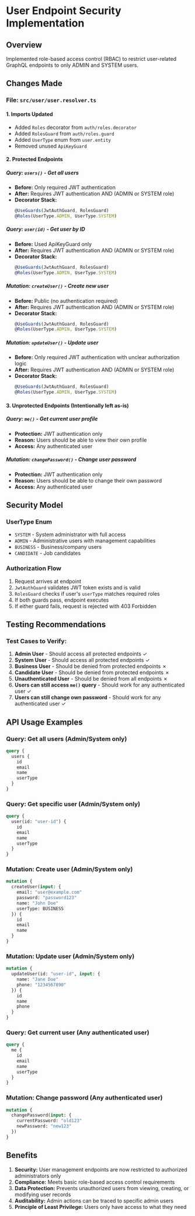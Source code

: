 # User Endpoint Security Implementation

## Overview
Implemented role-based access control (RBAC) to restrict user-related GraphQL endpoints to only ADMIN and SYSTEM users.

## Changes Made

### File: `src/user/user.resolver.ts`

#### 1. **Imports Updated**
- Added `Roles` decorator from `auth/roles.decorator`
- Added `RolesGuard` from `auth/roles.guard`
- Added `UserType` enum from `user.entity`
- Removed unused `ApiKeyGuard`

#### 2. **Protected Endpoints**

##### Query: `users()` - Get all users
- **Before:** Only required JWT authentication
- **After:** Requires JWT authentication AND (ADMIN or SYSTEM role)
- **Decorator Stack:** 
  ```typescript
  @UseGuards(JwtAuthGuard, RolesGuard)
  @Roles(UserType.ADMIN, UserType.SYSTEM)
  ```

##### Query: `user(id)` - Get user by ID
- **Before:** Used ApiKeyGuard only
- **After:** Requires JWT authentication AND (ADMIN or SYSTEM role)
- **Decorator Stack:**
  ```typescript
  @UseGuards(JwtAuthGuard, RolesGuard)
  @Roles(UserType.ADMIN, UserType.SYSTEM)
  ```

##### Mutation: `createUser()` - Create new user
- **Before:** Public (no authentication required)
- **After:** Requires JWT authentication AND (ADMIN or SYSTEM role)
- **Decorator Stack:**
  ```typescript
  @UseGuards(JwtAuthGuard, RolesGuard)
  @Roles(UserType.ADMIN, UserType.SYSTEM)
  ```

##### Mutation: `updateUser()` - Update user
- **Before:** Only required JWT authentication with unclear authorization logic
- **After:** Requires JWT authentication AND (ADMIN or SYSTEM role)
- **Decorator Stack:**
  ```typescript
  @UseGuards(JwtAuthGuard, RolesGuard)
  @Roles(UserType.ADMIN, UserType.SYSTEM)
  ```

#### 3. **Unprotected Endpoints** (Intentionally left as-is)

##### Query: `me()` - Get current user profile
- **Protection:** JWT authentication only
- **Reason:** Users should be able to view their own profile
- **Access:** Any authenticated user

##### Mutation: `changePassword()` - Change user password
- **Protection:** JWT authentication only
- **Reason:** Users should be able to change their own password
- **Access:** Any authenticated user

## Security Model

### UserType Enum
- `SYSTEM` - System administrator with full access
- `ADMIN` - Administrative users with management capabilities
- `BUSINESS` - Business/company users
- `CANDIDATE` - Job candidates

### Authorization Flow
1. Request arrives at endpoint
2. `JwtAuthGuard` validates JWT token exists and is valid
3. `RolesGuard` checks if user's `userType` matches required roles
4. If both guards pass, endpoint executes
5. If either guard fails, request is rejected with 403 Forbidden

## Testing Recommendations

### Test Cases to Verify:

1. **Admin User** - Should access all protected endpoints ✓
2. **System User** - Should access all protected endpoints ✓
3. **Business User** - Should be denied from protected endpoints ✗
4. **Candidate User** - Should be denied from protected endpoints ✗
5. **Unauthenticated User** - Should be denied from all endpoints ✗
6. **Users can still access `me()` query** - Should work for any authenticated user ✓
7. **Users can still change own password** - Should work for any authenticated user ✓

## API Usage Examples

### Query: Get all users (Admin/System only)
```graphql
query {
  users {
    id
    email
    name
    userType
  }
}
```

### Query: Get specific user (Admin/System only)
```graphql
query {
  user(id: "user-id") {
    id
    email
    name
    userType
  }
}
```

### Mutation: Create user (Admin/System only)
```graphql
mutation {
  createUser(input: {
    email: "user@example.com"
    password: "password123"
    name: "John Doe"
    userType: BUSINESS
  }) {
    id
    email
    name
  }
}
```

### Mutation: Update user (Admin/System only)
```graphql
mutation {
  updateUser(id: "user-id", input: {
    name: "Jane Doe"
    phone: "1234567890"
  }) {
    id
    name
    phone
  }
}
```

### Query: Get current user (Any authenticated user)
```graphql
query {
  me {
    id
    email
    name
    userType
  }
}
```

### Mutation: Change password (Any authenticated user)
```graphql
mutation {
  changePassword(input: {
    currentPassword: "old123"
    newPassword: "new123"
  })
}
```

## Benefits

1. **Security:** User management endpoints are now restricted to authorized administrators only
2. **Compliance:** Meets basic role-based access control requirements
3. **Data Protection:** Prevents unauthorized users from viewing, creating, or modifying user records
4. **Auditability:** Admin actions can be traced to specific admin users
5. **Principle of Least Privilege:** Users only have access to what they need
